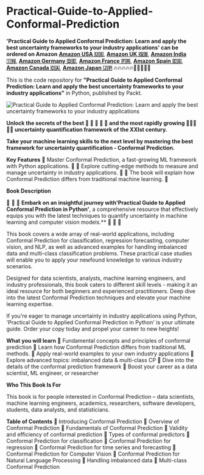 # Practical-Guide-to-Applied-Conformal-Prediction

**'Practical Guide to Applied Conformal Prediction: Learn and apply the best uncertainty frameworks to your industry applications' can be ordered on Amazon** [**Amazon USA 🇺🇸**](https://www.amazon.com/gp/aw/d/1805122762), [**Amazon UK 🇬🇧**](https://www.amazon.co.uk/Practical-Guide-Applied-Conformal-Prediction/dp/1805122762), [**Amazon India 🇮🇳**](https://www.amazon.in/Practical-Guide-Applied-Conformal-Prediction-ebook/dp/B0C2VLR5KS), [**Amazon Germany 🇩🇪**](https://www.amazon.de/Valeriy-Manokhin-ebook/dp/B0C2VLR5KS/), [**Amazon France 🇫🇷**](https://www.amazon.fr/Practical-Guide-Applied-Conformal-Prediction-ebook/dp/B0C2VLR5KS/), [**Amazon Spain 🇪🇸**](https://www.amazon.es/Practical-Guide-Applied-Conformal-Prediction/dp/1805122762), [**Amazon Canada 🇨🇦**](https://www.amazon.ca/Practical-Guide-Applied-Conformal-Prediction-ebook/dp/B0C2VLR5KS/), [**Amazon Japan 🇯🇵**](https://www.amazon.co.jp/Valeriy-Manokhin-ebook/dp/B0C2VLR5KS/) 🔥🔥🔥🔥🔥🚀🚀🚀🚀🚀

This is the code repository for **"Practical Guide to Applied Conformal Prediction: Learn and apply the best uncertainty frameworks to your industry applications"** in Python, published by Packt.

![Practical Guide to Applied Conformal Prediction: Learn and apply the best uncertainty frameworks to your industry applications](https://github.com/PacktPublishing/Practical-Guide-to-Applied-Conformal-Prediction/blob/main/book_cover.jpg)

__Unlock the secrets of the best 🌟 🌟 🌟 🌟 🌟 and the most rapidly growing 🚀🚀🚀🚀🚀 uncertainty quantification framework of the XXIst century.__  

__Take your machine learning skills to the next level by mastering the best framework for uncertainty quantification - Conformal Prediction.__

**Key Features**
🌟 Master Conformal Prediction, a fast-growing ML framework with Python applications. 🌟 
🌟 Explore cutting-edge methods to measure and manage uncertainty in industry applications. 🌟 
🌟 The book will explain how Conformal Prediction differs from traditional machine learning. 🌟 

**Book Description**

🌟 🌟 🌟  **Embark on an insightful journey with'Practical Guide to Applied Conformal Prediction in Python'**, a comprehensive resource that effectively equips you with the latest techniques to quantify uncertainty in machine learning and computer vision models.** 🌟 🌟 🌟 

This book covers a wide array of real-world applications, including Conformal Prediction for classification, regression forecasting, computer vision, and NLP, as well as advanced examples for handling imbalanced data and multi-class classification problems. These practical case studies will enable you to apply your newfound knowledge to various industry scenarios.

Designed for data scientists, analysts, machine learning engineers, and industry professionals, this book caters to different skill levels - making it an ideal resource for both beginners and experienced practitioners. Deep dive into the latest Conformal Prediction techniques and elevate your machine learning expertise.

If you're eager to manage uncertainty in industry applications using Python, 'Practical Guide to Applied Conformal Prediction in Python' is your ultimate guide. Order your copy today and propel your career to new heights!

**What you will learn**
🌟 Fundamental concepts and principles of conformal prediction
🌟 Learn how Conformal Prediction differs from traditional ML methods.
🌟 Apply real-world examples to your own industry applications
🌟 Explore advanced topics: imbalanced data & multi-class CP
🌟 Dive into the details of the conformal prediction framework
🌟 Boost your career as a data scientist, ML engineer, or researcher

**Who This Book Is For**

This book is for people interested in Conformal Prediction – data scientists, machine learning engineers, academics, researchers, software developers, students, data analysts, and statisticians.

**Table of Contents**
🌟 Introducing Conformal Prediction
🌟 Overview of Conformal Prediction
🌟 Fundamentals of Conformal Prediction
🌟 Validity and efficiency of conformal prediction
🌟 Types of conformal predictors
🌟 Conformal Prediction for classification
🌟 Conformal Prediction for regression
🌟 Conformal Prediction for time series and forecasting
🌟 Conformal Prediction for Computer Vision
🌟 Conformal Prediction for Natural Language Processing
🌟 Handling imbalanced data
🌟 Multi-class Conformal Prediction
